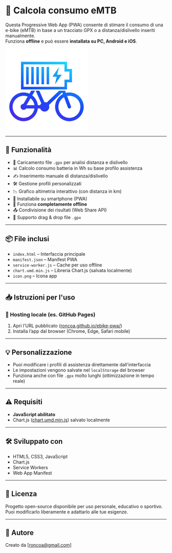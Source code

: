 # 🔋 Calcola consumo eMTB

Questa Progressive Web App (PWA) consente di stimare il consumo di una e-bike (eMTB) in base a un tracciato GPX o a distanza/dislivello inseriti manualmente.  
Funziona **offline** e può essere **installata su PC, Android e iOS**.

![screenshot](icon.png)

---

## 🚀 Funzionalità

- 📂 Caricamento file `.gpx` per analisi distanza e dislivello
- 📊 Calcolo consumo batteria in Wh su base profilo assistenza
- ✍️ Inserimento manuale di distanza/dislivello
- 🛠 Gestione profili personalizzati
- 📉 Grafico altimetria interattivo (con distanza in km)
- 📱 Installabile su smartphone (PWA)
- 🔌 Funziona **completamente offline**
- 📤 Condivisione dei risultati (Web Share API)
- 🧲 Supporto drag & drop file `.gpx`

---

## 📦 File inclusi

- `index.html` – Interfaccia principale
- `manifest.json` – Manifest PWA
- `service-worker.js` – Cache per uso offline
- `chart.umd.min.js` – Libreria Chart.js (salvata localmente)
- `icon.png` – Icona app

---

## 📥 Istruzioni per l'uso

### 🔧 Hosting locale (es. GitHub Pages)

1. Apri l'URL pubblicato ([roncoa.github.io/ebike-pwa/](https://roncoa.github.io/ebike-pwa/))
2. Installa l’app dal browser (Chrome, Edge, Safari mobile)

---

## 💡 Personalizzazione

- Puoi modificare i profili di assistenza direttamente dall'interfaccia
- Le impostazioni vengono salvate nel `localStorage` del browser
- Funziona anche con file `.gpx` molto lunghi (ottimizzazione in tempo reale)

---

## ⚠️ Requisiti

- **JavaScript abilitato**
- Chart.js ([chart.umd.min.js](https://cdn.jsdelivr.net/npm/chart.js@4.4.0/dist/chart.umd.min.js)) salvato localmente

---

## 🛠 Sviluppato con

- HTML5, CSS3, JavaScript
- Chart.js
- Service Workers
- Web App Manifest

---

## 📄 Licenza

Progetto open-source disponibile per uso personale, educativo o sportivo.  
Puoi modificarlo liberamente e adattarlo alle tue esigenze.

---

## 🙌 Autore

Creato da [roncoa@gmail.com] 
